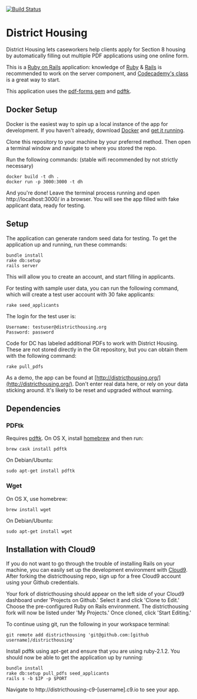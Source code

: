[![Build Status](https://travis-ci.org/codefordc/districthousing.svg?branch=master)](https://travis-ci.org/codefordc/districthousing)

District Housing
================

District Housing lets caseworkers help clients apply for Section 8 housing by automatically filling out multiple PDF applications using one online form.

This is a [Ruby on Rails](http://rubyonrails.org/) application: knowledge of [Ruby](https://www.ruby-lang.org/) &
[Rails](http://rubyonrails.org/) is recommended to work on the server component, and
[Codecademy's class](http://www.codecademy.com/learn/learn-rails) is a great way to start.

This application uses the [pdf-forms gem](https://github.com/jkraemer/pdf-forms) and [pdftk](http://www.pdflabs.com/tools/pdftk-the-pdf-toolkit/).

## Docker Setup

Docker is the easiest way to spin up a local instance of the app for development. If you haven't already, download [Docker](https://www.docker.com/community-edition) and [get it running](https://docs.docker.com/get-started/#setup). 

Clone this repository to your machine by your preferred method. Then open a terminal window and navigate to where you stored the repo.

Run the following commands: (stable wifi recommended by not strictly necessary)

    docker build -t dh .
    docker run -p 3000:3000 -t dh

And you're done! Leave the terminal process running and open http://localhost:3000/ in a browser. You will see the app filled with fake applicant data, ready for testing. 

## Setup

The application can generate random seed data for testing.  To get the application up and running, run these commands:

    bundle install
    rake db:setup
    rails server

This will allow you to create an account, and start filling in applicants.

For testing with sample user data, you can run the following command, which will create a test user account with 30 fake applicants:

    rake seed_applicants

The login for the test user is:

    Username: testuser@districthousing.org
    Password: password

Code for DC has labeled additional PDFs to work with District Housing.  These are not stored directly in the Git repository, but you can obtain them with the following command:

    rake pull_pdfs

As a demo, the app can be found at [http://districthousing.org/](http://districthousing.org/).  Don't enter real data here, or rely on your data sticking around.  It's likely to be reset and upgraded without warning.

## Dependencies

### PDFtk

Requires [pdftk](https://www.pdflabs.com/tools/pdftk-the-pdf-toolkit/). On OS X, install [homebrew](http://brew.sh/) and then run:

    brew cask install pdftk

On Debian/Ubuntu:

    sudo apt-get install pdftk

### Wget

On OS X, use homebrew:

    brew install wget

On Debian/Ubuntu:

    sudo apt-get install wget

## Installation with Cloud9

If you do not want to go through the trouble of installing Rails on your machine, you can easily set up the development environment with [Cloud9](https://c9.io/). After forking the districthousing repo, sign up for a free Cloud9 account using your Github credentials.

Your fork of districthousing should appear on the left side of your Cloud9 dashboard under 'Projects on Github.' Select it and click 'Clone to Edit.' Choose the pre-configured Ruby on Rails environment. The districthousing fork will now be listed under 'My Projects.' Once cloned, click 'Start Editing.'

To continue using git, run the following in your workspace terminal:

    git remote add districthousing 'git@github.com:[github username]/districthousing'

Install pdftk using apt-get and ensure that you are using ruby-2.1.2. You should now be able to get the application up by running:

    bundle install
    rake db:setup pull_pdfs seed_applicants
    rails s -b $IP -p $PORT

Navigate to http://districthousing-c9-[username].c9.io to see your app.
